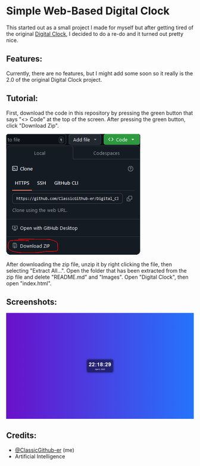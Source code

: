 # Simple Web-Based Digital Clock

This started out as a small project I made for myself but after getting tired of the original [Digital Clock](https://www.github.com/ClassicGithub-er), I decided to do a re-do and it turned out pretty nice.

## Features:

Currently, there are no features, but I might add some soon so it really is the 2.0 of the original Digital Clock project.

## Tutorial:

First, download the code in this repository by pressing the green button that says "<> Code" at the top of the screen. After pressing the green button, click "Download Zip".

![Tutorial](https://github.com/ClassicGithub-er/Digital_Clock/blob/main/Images/Tutorial.png)

After downloading the zip file, unzip it by right clicking the file, then selecting "Extract All...". Open the folder that has been extracted from the zip file and delete "README.md" and "Images". Open "Digital Clock", then open "index.html".

## Screenshots:

![Example](https://github.com/ClassicGithub-er/Digital_Clock_2.0/blob/main/Images/Example-01.png)

## Credits:

- [@ClassicGithub-er](https://www.github.com/ClassicGithub-er) (me)
- Artificial Intelligence
